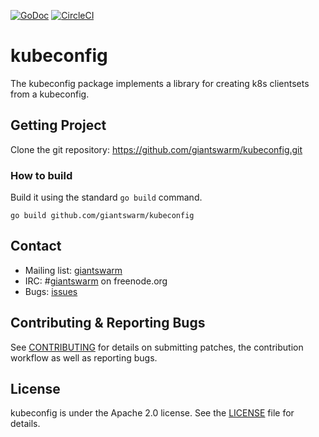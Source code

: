 [![GoDoc](https://godoc.org/github.com/giantswarm/kubeconfig?status.svg)](http://godoc.org/github.com/giantswarm/kubeconfig) [![CircleCI](https://circleci.com/gh/giantswarm/kubeconfig.svg?style=svg)](https://circleci.com/gh/giantswarm/kubeconfig)

# kubeconfig

The kubeconfig package implements a library for creating k8s clientsets from a kubeconfig.

## Getting Project

Clone the git repository: https://github.com/giantswarm/kubeconfig.git

### How to build

Build it using the standard `go build` command.

```
go build github.com/giantswarm/kubeconfig
```

## Contact

- Mailing list: [giantswarm](https://groups.google.com/forum/!forum/giantswarm)
- IRC: #[giantswarm](irc://irc.freenode.org:6667/#giantswarm) on freenode.org
- Bugs: [issues](https://github.com/giantswarm/kubeconfig/issues)

## Contributing & Reporting Bugs

See [CONTRIBUTING](CONTRIBUTING.md) for details on submitting patches, the
contribution workflow as well as reporting bugs.

## License

kubeconfig is under the Apache 2.0 license. See the [LICENSE](LICENSE) file for
details.
